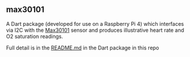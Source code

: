 ## max30101
A Dart package (developed for use on a Raspberry Pi 4) which interfaces via I2C with the
[Max30101](https://www.maximintegrated.com/en/products/interface/signal-integrity/MAX30101.html)
sensor and produces illustrative heart rate and O2 saturation readings.

Full detail is in the [README.md](max30101/README.md) in the Dart package in this repo